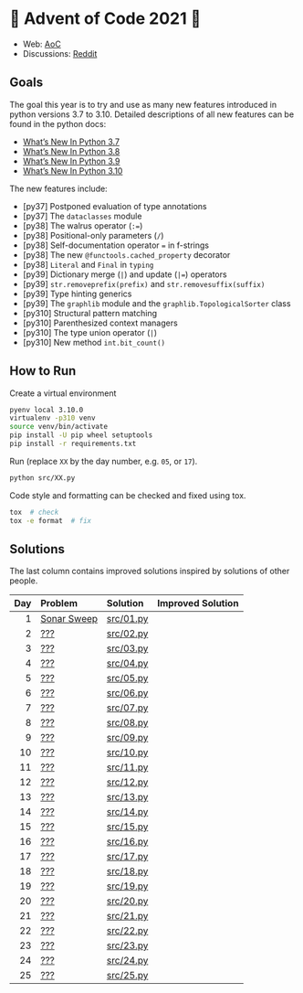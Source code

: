 # 🎄 Advent of Code 2021 🎄

* Web: [AoC](https://adventofcode.com/2021)
* Discussions: [Reddit](https://www.reddit.com/r/adventofcode)

## Goals
The goal this year is to try and use as many new features introduced
in python versions 3.7 to 3.10. Detailed descriptions of all new features
can be found in the python docs:
* [What’s New In Python 3.7](https://docs.python.org/3/whatsnew/3.7.html)
* [What’s New In Python 3.8](https://docs.python.org/3/whatsnew/3.8.html)
* [What’s New In Python 3.9](https://docs.python.org/3/whatsnew/3.9.html)
* [What’s New In Python 3.10](https://docs.python.org/3/whatsnew/3.10.html)

The new features include:
* [py37] Postponed evaluation of type annotations
* [py37] The `dataclasses` module
* [py38] The walrus operator (`:=`)
* [py38] Positional-only parameters (`/`)
* [py38] Self-documentation operator `=` in f-strings
* [py38] The new `@functools.cached_property` decorator
* [py38] `Literal` and `Final` in `typing`
* [py39] Dictionary merge (`|`) and update (`|=`) operators
* [py39] `str.removeprefix(prefix)` and `str.removesuffix(suffix)`
* [py39] Type hinting generics
* [py39] The `graphlib` module and the `graphlib.TopologicalSorter` class
* [py310] Structural pattern matching
* [py310] Parenthesized context managers
* [py310] The type union operator (`|`)
* [py310] New method `int.bit_count()`

## How to Run
Create a virtual environment
```bash
pyenv local 3.10.0
virtualenv -p310 venv
source venv/bin/activate
pip install -U pip wheel setuptools
pip install -r requirements.txt
```

Run (replace `XX` by the day number, e.g. `05`, or `17`).
```bash
python src/XX.py
```

Code style and formatting can be checked and fixed using tox.
```bash
tox  # check
tox -e format  # fix
```

## Solutions
The last column contains improved solutions inspired by solutions of other people.

| Day | Problem | Solution | Improved Solution |
|----:|:--------|:---------|:------------------|
|   1 | [Sonar Sweep](https://adventofcode.com/2021/day/1) | [src/01.py](src/01.py) |  |
|   2 | [???](https://adventofcode.com/2021/day/2) | [src/02.py](src/02.py) |  |
|   3 | [???](https://adventofcode.com/2021/day/3) | [src/03.py](src/03.py) |  |
|   4 | [???](https://adventofcode.com/2021/day/4) | [src/04.py](src/04.py) |  |
|   5 | [???](https://adventofcode.com/2021/day/5) | [src/05.py](src/05.py) |  |
|   6 | [???](https://adventofcode.com/2021/day/6) | [src/06.py](src/06.py) |  |
|   7 | [???](https://adventofcode.com/2021/day/7) | [src/07.py](src/07.py) |  |
|   8 | [???](https://adventofcode.com/2021/day/8) | [src/08.py](src/08.py) |  |
|   9 | [???](https://adventofcode.com/2021/day/9) | [src/09.py](src/09.py) |  |
|  10 | [???](https://adventofcode.com/2021/day/10) | [src/10.py](src/10.py) |  |
|  11 | [???](https://adventofcode.com/2021/day/11) | [src/11.py](src/11.py) |  |
|  12 | [???](https://adventofcode.com/2021/day/12) | [src/12.py](src/12.py) |  |
|  13 | [???](https://adventofcode.com/2021/day/13) | [src/13.py](src/13.py) |  |
|  14 | [???](https://adventofcode.com/2021/day/14) | [src/14.py](src/14.py) |  |
|  15 | [???](https://adventofcode.com/2021/day/15) | [src/15.py](src/15.py) |  |
|  16 | [???](https://adventofcode.com/2021/day/16) | [src/16.py](src/16.py) |  |
|  17 | [???](https://adventofcode.com/2021/day/17) | [src/17.py](src/17.py) |  |
|  18 | [???](https://adventofcode.com/2021/day/18) | [src/18.py](src/18.py) |  |
|  19 | [???](https://adventofcode.com/2021/day/19) | [src/19.py](src/19.py) |  |
|  20 | [???](https://adventofcode.com/2021/day/20) | [src/20.py](src/20.py) |  |
|  21 | [???](https://adventofcode.com/2021/day/21) | [src/21.py](src/21.py) |  |
|  22 | [???](https://adventofcode.com/2021/day/22) | [src/22.py](src/22.py) |  |
|  23 | [???](https://adventofcode.com/2021/day/23) | [src/23.py](src/23.py) |  |
|  24 | [???](https://adventofcode.com/2021/day/24) | [src/24.py](src/24.py) |  |
|  25 | [???](https://adventofcode.com/2021/day/25) | [src/25.py](src/25.py) |  |


